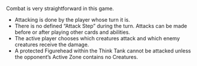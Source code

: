 Combat is very straightforward in this game. 

 - Attacking is done by the player whose turn it is. 
 - There is no defined “Attack Step” during the turn. Attacks can be made before or after playing other cards and abilities.
 - The active player chooses which creatures attack and which enemy creatures receive the damage. 
 - A protected Figurehead within the Think Tank cannot be attacked unless the opponent’s Active Zone contains no Creatures.